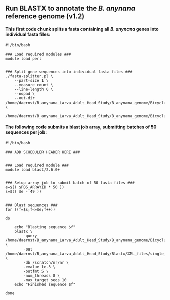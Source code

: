 ## Run BLASTX to annotate the *B. anynana* reference genome (v1.2)

#### This first code chunk splits a fasta containing all *B. anynana* genes into individual fasta files:

```
#!/bin/bash

### Load required modules ###
module load perl


### Split gene sequences into individual fasta files ###
./fasta-splitter.pl \
    --part-size 1 \
    --measure count \
    --line-length 0 \
    --nopad \
    --out-dir /home/daernst/B_anynana_Larva_Adult_Head_Study/B_anynana_genome/Bicyclus_anynana_v1.2_genes_only.fa_split/single_seqs \
    /home/daernst/B_anynana_Larva_Adult_Head_Study/B_anynana_genome/Bicyclus_anynana_v1.2_genes_only.fa
```

#### The following code submits a blast job array, submitting batches of 50 sequences per job:

```
#!/bin/bash

### ADD SCHEDULER HEADER HERE ### 


### Load required module ###
module load blast/2.6.0+


### Setup array job to submit batch of 50 fasta files ###
e=$(( $PBS_ARRAYID * 50 ))
s=$(( $e - 49 ))


### Blast sequences ###
for ((f=$s;f<=$e;f++))

do

    echo "Blasting sequence $f"
    blastx \
        -query /home/daernst/B_anynana_Larva_Adult_Head_Study/B_anynana_genome/Bicyclus_anynana_v1.2_genes_only.fa_split/single_seqs/Bicyclus_anynana_v1.2_genes_only.part-${f}.fa \
        -out /home/daernst/B_anynana_Larva_Adult_Head_Study/Blastx/XML_files/single_seqs_Razor/Bicyclus_anynana_v1.2_genes_only.part-${f}.xml \
        -db /scratch/nr/nr \
        -evalue 1e-3 \
        -outfmt 5 \
        -num_threads 8 \
        -max_target_seqs 10
    echo "Finished sequence $f"

done
```
